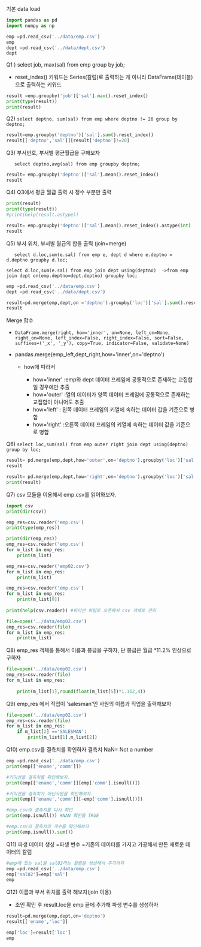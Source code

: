 기본 data load
```python 
import pandas as pd
import numpy as np 

emp =pd.read_csv('../data/emp.csv')
emp
dept =pd.read_csv('../data/dept.csv')
dept
```

 Q1 ) select job, max(sal) from emp group by job;
- reset_index() 키워드는 Series(칼럼)로 출력하는 게 아니라 
DataFrame(테이블)으로 출력하는 키워드
```python 
result =emp.groupby('job')['sal'].max().reset_index()
print(type(result))
print(result)
```

Q2) `select deptno, sum(sal)
    from emp
    where deptno != 20
    group by deptno;`
```python 
result=emp.groupby('deptno')['sal'].sum().reset_index()
result[['deptno','sal']][result['deptno']!=20]
```
Q3) 부서번호, 부서별 평균월급을 구해보자

`    select deptno,avg(sal)
    from emp
    groupby deptno;
`
```python 
result= emp.groupby('deptno')['sal'].mean().reset_index()
result
```
Q4) Q3에서 평균 월급 출력 시 정수 부분만 출력

```python 
print(result)
print(type(result))
#print(help(result.astype))

result= emp.groupby('deptno')['sal'].mean().reset_index().astype(int)
result
```
Q5) 부서 위치, 부서별 월급의 합을 출력 (join=merge)

 `   select d.loc,sum(e.sal)
    from emp e, dept d
    where e.deptno = d.deptno
    groupby d.loc;`

`
    select d.loc,sum(e.sal)
    from emp join dept using(deptno)  ->from emp join dept on(emp.deptno=dept.deptno)
    groupby loc;
`

```python 
emp =pd.read_csv('../data/emp.csv')
dept =pd.read_csv('../data/dept.csv')

result=pd.merge(emp,dept,on ='deptno').groupby('loc')['sal'].sum().reset_index
result
```
Merge 함수
- `DataFrame.merge(right, how='inner', on=None, left_on=None, right_on=None, left_index=False, right_index=False, sort=False, suffixes=('_x', '_y'), copy=True, indicator=False, validate=None)`

- pandas.merge(emp_left,dept_right,how='inner',on='deptno')

  - how에 따라서

    - how='inner' :emp와 dept 데이터 프레임에 공통적으로 존재하는 교집합일 경우에만 추출
    - how='outer' :열의 데이터가 양쪽 데이터 프레임에 공통적으로 존재하는 교집합이 아니어도 추출 
    - how='left' : 왼쪽 데이터 프레임의 키열에 속하는 데이터 값을 기준으로 병합
    - how='right' :오른쪽 데이터 프레임의 키열에 속하는 데이터 값을 기준으로 병합


Q6) 
    `select loc,sum(sal)
    from emp outer right join dept using(deptno)
    group by loc;`

```python 
result= pd.merge(emp,dept,how='outer',on='deptno').groupby('loc')['sal'].sum().reset_index()
result

result= pd.merge(emp,dept,how='right',on='deptno').groupby('loc')['sal'].sum().reset_index()
print(result)
```
Q7) csv 모듈을 이용해서 emp.csv를 읽어와보자.
```python 
import csv
print(dir(csv))

emp_res=csv.reader('emp.csv')
print(type(emp_res))

print(dir(emp_res))
emp_res=csv.reader('emp.csv')
for m_list in emp_res:
    print(m_list)

emp_res=csv.reader('emp02.csv')
for m_list in emp_res:
    print(m_list)

emp_res=csv.reader('emp.csv')
for m_list in emp_res:
    print(m_list[0])
    
print(help(csv.reader)) #파이썬 파일로 오픈해서 csv 객체로 관리

file=open('../data/emp02.csv')
emp_res=csv.reader(file)
for m_list in emp_res:
    print(m_list)
```

Q8) emp_res 객체를 통해서 이름과 봉급을 구하자, 단 봉급은 월급 *11.2% 인상으로 구하자

```python 
file=open('../data/emp02.csv')
emp_res=csv.reader(file)
for m_list in emp_res:
    
    print(m_list[1],round(float(m_list[5])*1.112,4))
```
Q9) emp_res 에서 직업이 'salesman'인 사원의 이름과 직업을 출력해보자
```python 
file=open('../data/emp02.csv')
emp_res=csv.reader(file)
for m_list in emp_res:
    if m_list[2] =='SALESMAN':
        print(m_list[1],m_list[2])
```
Q10) emp.csv를 결측치를 확인하자
결측치 NaN= Not a number
```python 
emp =pd.read_csv('../data/emp.csv')
print(emp[['ename','comm']])

#커미션을 결측치를 확인해보자.
print(emp[['ename','comm']][emp['comm'].isnull()])

#커미션을 결측치가 아닌사원을 확인해보자.
print(emp[['ename','comm']][~emp['comm'].isnull()])

#emp.csv의 결측치를 다시 확인
print(emp.isnull()) #NAN 확인을 TRUE

#emp.csv의 결측치의 개수를 확인해보자
print(emp.isnull().sum())
```
Q11) 파생 데이터 생성 =파생 변수 =기존의 데이터를 가지고 가공해서 만든 새로운 데이터의 칼럼
```python 
#emp에 있는 sal을 sal02라는 칼럼을 생성해서 추가하자
emp =pd.read_csv('../data/emp.csv')
emp['sal02']=emp['sal']
emp
```

Q12) 이름과 부서 위치를 출력 해보자(join 이용)
- 조인 확인 후 result.loc을 emp 끝에 추가해 파생 변수를 생성하자
```python 
result=pd.merge(emp,dept,on='deptno')
result[['ename','loc']]

emp['loc']=result['loc']
emp
```


